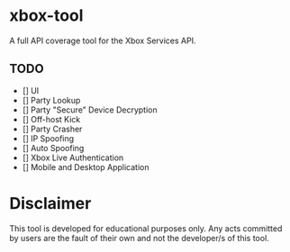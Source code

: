 # xbox-tool
A full API coverage tool for the Xbox Services API.

## TODO
- [] UI
- [] Party Lookup
- [] Party "Secure" Device Decryption
- [] Off-host Kick
- [] Party Crasher
- [] IP Spoofing
- [] Auto Spoofing
- [] Xbox Live Authentication
- [] Mobile and Desktop Application

# Disclaimer
This tool is developed for educational purposes only. Any acts committed by users are the fault of their own and not the developer/s of this tool. 

